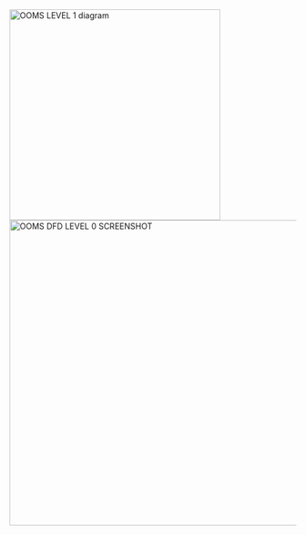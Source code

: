 <img width="370" alt="OOMS LEVEL 1 diagram" src="https://github.com/user-attachments/assets/75230d5a-e6ab-40d7-802c-69a5f6ce9072" />
<img width="536" alt="OOMS DFD LEVEL 0 SCREENSHOT" src="https://github.com/user-attachments/assets/0a4e655b-e1f1-4deb-94c8-5881f781ac9b" />
